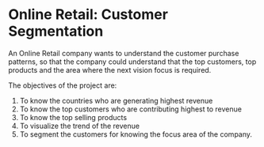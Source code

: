 # Online Retail: Customer Segmentation

An Online Retail company wants to understand the customer purchase patterns, so that the company could understand that the top customers, top products and the area where the next vision focus is required.

The objectives of the project are:
1.	To know the countries who are generating highest revenue
2.	To know the top customers who are contributing highest to revenue
3.	To know the top selling products
4.	To visualize the trend of the revenue
5.	To segment the customers for knowing the focus area of the company.
